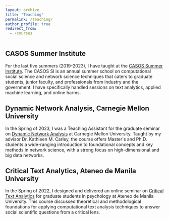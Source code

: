 ```yaml
---
layout: archive
title: "Teaching"
permalink: /teaching/
author_profile: true
redirect_from:
  - /courses
---
```


<!-- {% include base_path %} -->

## CASOS Summer Institute
For the last five summers (2019-2023), I have taught at the <a href = "https://www.cmu.edu/casos-center/events/summer-institute.html" target = "_blank">CASOS Summer Institute</a>. The CASOS SI is an annual summer school on computational social science and network science techniques that caters to graduate students, junior faculty, and professionals from industry and the government. I have specifically handled sessions on text analytics, applied machine learning, and online harms.

## Dynamic Network Analysis, Carnegie Mellon University
In the Spring of 2023, I was a Teaching Assistant for the graduate seminar on <a href = "https://www.cmu.edu/ideas-social-cybersecurity/courses/19-640.html" target = "_blank">Dynamic Network Analysis</a> at Carnegie Mellon University. Taught by my advisor Dr. Kathleen M. Carley, the course offers Master's and Ph.D. students a wide-ranging introduction to foundational concepts and key methods in network science, with a strong focus on high-dimensional and big data networks. 

## Critical Text Analytics, Ateneo de Manila University
In the Spring of 2022, I designed and delivered an online seminar on <a href = "https://www.notion.so/spirit-on-the-stairway/Seminar-in-Critical-Text-Analytics-I-2022-H1-98c6da392d874096a83ed1e366b456c6?pvs=4" target = "_blank">Critical Text Analytics</a> for graduate students in psychology at Ateneo de Manila University. This course discussed theoretical and methodological foundations for applying computational text analysis techniques to answer social scientific questions from a critical lens. 